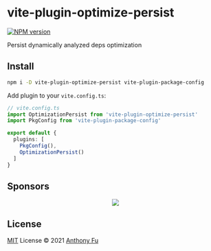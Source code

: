# vite-plugin-optimize-persist

[![NPM version](https://img.shields.io/npm/v/vite-plugin-optimize-persist?color=a1b858&label=)](https://www.npmjs.com/package/vite-plugin-optimize-persist)

Persist dynamically analyzed deps optimization

## Install

```bash
npm i -D vite-plugin-optimize-persist vite-plugin-package-config
```

Add plugin to your `vite.config.ts`:

```ts
// vite.config.ts
import OptimizationPersist from 'vite-plugin-optimize-persist'
import PkgConfig from 'vite-plugin-package-config'

export default {
  plugins: [
    PkgConfig(),
    OptimizationPersist()
  ]
}
```

## Sponsors

<p align="center">
  <a href="https://cdn.jsdelivr.net/gh/antfu/static/sponsors.svg">
    <img src='https://cdn.jsdelivr.net/gh/antfu/static/sponsors.svg'/>
  </a>
</p>

## License

[MIT](./LICENSE) License © 2021 [Anthony Fu](https://github.com/antfu)
